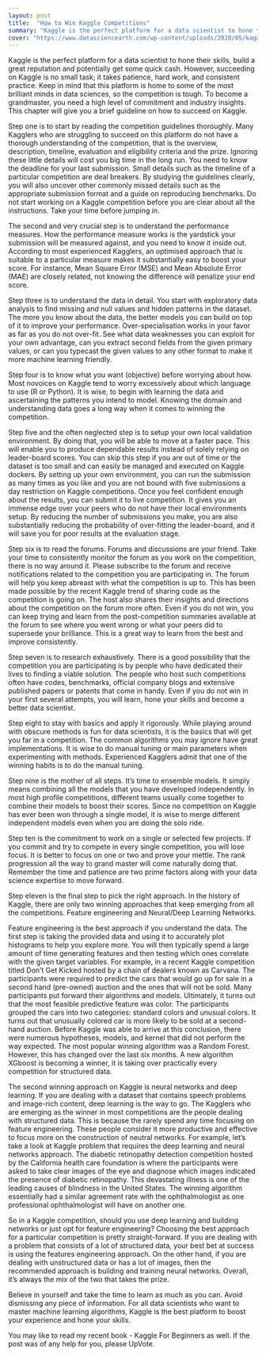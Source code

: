 ```yaml
---
layout: post
title:  "How to Win Kaggle Competitions"
summary: "Kaggle is the perfect platform for a data scientist to hone their skills, build a great reputation and potentially get some quick cash. "
cover: "https://www.datasciencearth.com/wp-content/uploads/2020/05/kaggle.png"
---
```


Kaggle is the perfect platform for a data scientist to hone their skills, build a great reputation and potentially get some quick cash. However, succeeding on Kaggle is no small task; it takes patience, hard work, and consistent practice. Keep in mind that this platform is home to some of the most brilliant minds in data sciences, so the competition is tough. To become a grandmaster, you need a high level of commitment and industry insights. This chapter will give you a brief guideline on how to succeed on Kaggle.

Step one is to start by reading the competition guidelines thoroughly. Many Kagglers who are struggling to succeed on this platform do not have a thorough understanding of the competition, that is the overview, description, timeline, evaluation and eligibility criteria and the prize. Ignoring these little details will cost you big time in the long run. You need to know the deadline for your last submission. Small details such as the timeline of a particular competition are deal breakers. By studying the guidelines clearly, you will also uncover other commonly missed details such as the appropriate submission format and a guide on reproducing benchmarks. Do not start working on a Kaggle competition before you are clear about all the instructions. Take your time before jumping in.

The second and very crucial step is to understand the performance measures. How the performance measure works is the yardstick your submission will be measured against, and you need to know it inside out. According to most experienced Kagglers, an optimised approach that is suitable to a particular measure makes it substantially easy to boost your score. For instance, Mean Square Error (MSE) and Mean Absolute Error (MAE) are closely related, not knowing the difference will penalize your end score.

Step three is to understand the data in detail. You start with exploratory data analysis to find missing and null values and hidden patterns in the dataset. The more you know about the data, the better models you can build on top of it to improve your performance. Over-specialisation works in your favor as far as you do not over-fit. See what data weaknesses you can exploit for your own advantage, can you extract second fields from the given primary values, or can you typecast the given values to any other format to make it more machine learning friendly.

Step four is to know what you want (objective) before worrying about how. Most novoices on Kaggle tend to worry excessively about which language to use (R or Python). It is wise, to begin with learning the data and ascertaining the patterns you intend to model. Knowing the domain and understanding data goes a long way when it comes to winning the competition.

Step five and the often neglected step is to setup your own local validation environment. By doing that, you will be able to move at a faster pace. This will enable you to produce dependable results instead of solely relying on leader-board scores. You can skip this step if you are out of time or the dataset is too small and can easily be managed and executed on Kaggle dockers. By setting up your own environment, you can run the submission as many times as you like and you are not bound with five submissions a day restriction on Kaggle competitions. Once you feel confident enough about the results, you can submit it to live competition. It gives you an immense edge over your peers who do not have their local environments setup. By reducing the number of submissions you make, you are also substantially reducing the probability of over-fitting the leader-board, and it will save you for poor results at the evaluation stage.

Step six is to read the forums. Forums and discussions are your friend. Take your time to consistently monitor the forum as you work on the competition, there is no way around it. Please subscribe to the forum and receive notifications related to the competition you are participating in. The forum will help you keep abreast with what the competition is up to. This has been made possible by the recent Kaggle trend of sharing code as the competition is going on. The host also shares their insights and directions about the competition on the forum more often. Even if you do not win, you can keep trying and learn from the post-competition summaries available at the forum to see where you went wrong or what your peers did to supersede your brilliance. This is a great way to learn from the best and improve consistently.

Step seven is to research exhaustively. There is a good possibility that the competition you are participating is by people who have dedicated their lives to finding a viable solution. The people who host such competitions often have codes, benchmarks, official company blogs and extensive published papers or patents that come in handy. Even if you do not win in your first several attempts, you will learn, hone your skills and become a better data scientist.

Step eight to stay with basics and apply it rigorously. While playing around with obscure methods is fun for data scientists, it is the basics that will get you far in a competition. The common algorithms you may ignore have great implementations. It is wise to do manual tuning or main parameters when experimenting with methods. Experienced Kagglers admit that one of the winning habits is to do the manual tuning.

Step nine is the mother of all steps. It’s time to ensemble models. It simply means combining all the models that you have developed independently. In most high profile competitions, different teams usually come together to combine their models to boost their scores. Since no competition on Kaggle has ever been won through a single model, it is wise to merge different independent models even when you are doing the solo ride.

Step ten is the commitment to work on a single or selected few projects. If you commit and try to compete in every single competition, you will lose focus. It is better to focus on one or two and prove your mettle. The rank progression all the way to grand master will come naturally doing that. Remember the time and patience are two prime factors along with your data science expertise to move forward.

Step eleven is the final step to pick the right approach. In the history of Kaggle, there are only two winning approaches that keep emerging from all the competitions. Feature engineering and Neural/Deep Learning Networks.

Feature engineering is the best approach if you understand the data. The first step is taking the provided data and using it to accurately plot histograms to help you explore more. You will then typically spend a large amount of time generating features and then testing which ones correlate with the given target variables. For example, in a recent Kaggle competition titled Don’t Get Kicked hosted by a chain of dealers known as Carvana. The participants were required to predict the cars that would go up for sale in a second hand (pre-owned) auction and the ones that will not be sold. Many participants put forward their algorithms and models. Ultimately, it turns out that the most feasible predictive feature was color. The participants grouped the cars into two categories: standard colors and unusual colors. It turns out that unusually colored car is more likely to be sold at a second-hand auction. Before Kaggle was able to arrive at this conclusion, there were numerous hypotheses, models, and kernel that did not perform the way expected.
The most popular winning algorithm was a Random Forest. However, this has changed over the last six months. A new algorithm XGboost is becoming a winner, it is taking over practically every competition for structured data.

The second winning approach on Kaggle is neural networks and deep learning. If you are dealing with a dataset that contains speech problems and image-rich content, deep learning is the way to go. The Kagglers who are emerging as the winner in most competitions are the people dealing with structured data. This is because the rarely spend any time focusing on feature engineering. These people consider it more productive and effective to focus more on the construction of neutral networks. For example, let’s take a look at Kaggle problem that requires the deep learning and neural networks approach. The diabetic retinopathy detection competition hosted by the California health care foundation is where the participants were asked to take clear images of the eye and diagnose which images indicated the presence of diabetic retinopathy. This devastating illness is one of the leading causes of blindness in the United States. The winning algorithm essentially had a similar agreement rate with the ophthalmologist as one professional ophthalmologist will have on another one.

So in a Kaggle competition, should you use deep learning and building networks or just opt for feature engineering? Choosing the best approach for a particular competition is pretty straight-forward. If you are dealing with a problem that consists of a lot of structured data, your best bet at success is using the features engineering approach. On the other hand, if you are dealing with unstructured data or has a lot of images, then the recommended approach is building and training neural networks. Overall, it’s always the mix of the two that takes the prize.

Believe in yourself and take the time to learn as much as you can. Avoid dismissing any piece of information. For all data scientists who want to master machine learning algorithms, Kaggle is the best platform to boost your experience and hone your skills. 

You may like to read my recent book - Kaggle For Beginners as well. If the post was of any help for you, please UpVote.